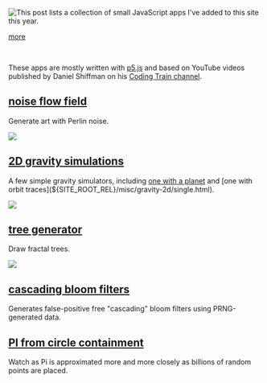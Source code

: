 
<!-- Copyright 2024 Phil Thompson. All Rights Reserved.  As noted in the License section of this repository's readme.md file, this file and its corresponding public HTML file, and all other articles, article files, and images, are distributed under traditional copyright.  The repository source code and other files are distributed under the MIT license. -->

[//]: # (gen-title: Some JavaScript Toys Added in 2024)

[//]: # (gen-title-url: Some-JavaScript-Toys-Added-in-2024)

[//]: # (gen-keywords: JavaScript, p5.js, programming, art, simulation, Coding Train)

[//]: # (gen-description: A list of small JavaScript toys added to the site in 2024.)

[//]: # (gen-meta-end)

<a href="${THIS_ARTICLE}"><img style="float: left" class="width-resp-50-100" src="${SITE_ROOT_REL}/s/img/2024/fractal-tree-screenshot.png"/></a> This post lists a collection of small JavaScript apps I've added to this site this year.

[more](more://)

<p style="clear:both">&nbsp;</p>

These apps are mostly written with <a target="_blank" href="https://p5js.org/">p5.js</a> and based on YouTube videos published by Daniel Shiffman on his <a target="_blank" href="https://www.youtube.com/@TheCodingTrain">Coding Train channel</a>.

<h2><a href="${SITE_ROOT_REL}/misc/noise-flow-field/">noise flow field</a></h2>

Generate art with Perlin noise.

<p class="wrap-wider-child">
	<img class="width-100 center-block" src="${SITE_ROOT_REL}/s/img/2024/noise-flow-example1.png"/>
</p>

<h2><a href="${SITE_ROOT_REL}/misc/gravity-2d/">2D gravity simulations</a></h2>

A few simple gravity simulators, including [one with a planet](${SITE_ROOT_REL}/misc/gravity-2d/planet.html) and [one with orbit traces](${SITE_ROOT_REL}/misc/gravity-2d/single.html).

<p class="wrap-wider-child">
	<img class="width-100 center-block" src="${SITE_ROOT_REL}/s/img/2024/gravity-2d-single-example2.png"/>
</p>

<h2><a href="${SITE_ROOT_REL}/misc/tree/">tree generator</a></h2>

Draw fractal trees.

<p class="wrap-wider-child">
	<img class="width-100 center-block" src="${SITE_ROOT_REL}/s/img/2024/fractal-tree-screenshot.png"/>
</p>

<h2><a href="${SITE_ROOT_REL}/misc/cascading-bloom-filters/">cascading bloom filters</a></h2>

Generates false-positive free "cascading" bloom filters using PRNG-generated data.

<h2><a href="${SITE_ROOT_REL}/misc/pi-random/">PI from circle containment</a></h2>

Watch as Pi is approximated more and more closely as billions of random points are placed.